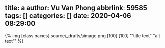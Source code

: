 title: a
author: Vu Van Phong
abbrlink: 59585
tags: []
categories: []
date: 2020-04-06 08:29:00
---
{% img [class names] source/_drafts/aimage.png [100] [100] '"title text" "alt text"' %}
